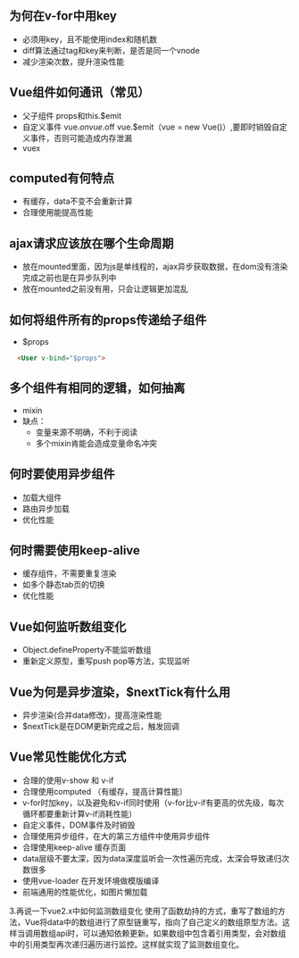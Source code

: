 ## 为何在v-for中用key
  - 必须用key，且不能使用index和随机数
  - diff算法通过tag和key来判断，是否是同一个vnode
  - 减少渲染次数，提升渲染性能
## Vue组件如何通讯（常见）
  - 父子组件 props和this.$emit
  - 自定义事件 vue.$on vue.$off vue.$emit（vue = new Vue()）,要即时销毁自定义事件，否则可能造成内存泄漏
  - vuex
## computed有何特点
  - 有缓存，data不变不会重新计算
  - 合理使用能提高性能
## ajax请求应该放在哪个生命周期
  - 放在mounted里面，因为js是单线程的，ajax异步获取数据，在dom没有渲染完成之前也是在异步队列中
  - 放在mounted之前没有用，只会让逻辑更加混乱
## 如何将组件所有的props传递给子组件
  - $props
  ```html
    <User v-bind="$props">
  ```
## 多个组件有相同的逻辑，如何抽离
  - mixin
  - 缺点：
    - 变量来源不明确，不利于阅读
    - 多个mixin肯能会造成变量命名冲突
## 何时要使用异步组件
  - 加载大组件
  - 路由异步加载
  - 优化性能
## 何时需要使用keep-alive
  - 缓存组件，不需要重复渲染
  - 如多个静态tab页的切换
  - 优化性能
## Vue如何监听数组变化
  - Object.defineProperty不能监听数组
  - 重新定义原型，重写push pop等方法，实现监听
## Vue为何是异步渲染，$nextTick有什么用
  - 异步渲染(合并data修改)，提高渲染性能
  - $nextTick是在DOM更新完成之后，触发回调
## Vue常见性能优化方式
  - 合理的使用v-show 和 v-if
  - 合理使用computed （有缓存，提高计算性能）
  - v-for时加key，以及避免和v-if同时使用（v-for比v-if有更高的优先级，每次循环都要重新计算v-if消耗性能）
  - 自定义事件，DOM事件及时销毁
  - 合理使用异步组件，在大的第三方组件中使用异步组件
  - 合理使用keep-alive 缓存页面
  - data层级不要太深，因为data深度监听会一次性遍历完成，太深会导致递归次数很多
  - 使用vue-loader 在开发环境做模版编译
  - 前端通用的性能优化，如图片懒加载

  3.再说一下vue2.x中如何监测数组变化
使用了函数劫持的方式，重写了数组的方法，Vue将data中的数组进行了原型链重写，指向了自己定义的数组原型方法。这样当调用数组api时，可以通知依赖更新。如果数组中包含着引用类型，会对数组中的引用类型再次递归遍历进行监控。这样就实现了监测数组变化。